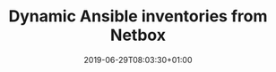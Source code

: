 ---
title: "Dynamic Ansible inventories from Netbox"
date: 2019-06-29T08:03:30+01:00
draft: true
tags: ansible, netbox
---